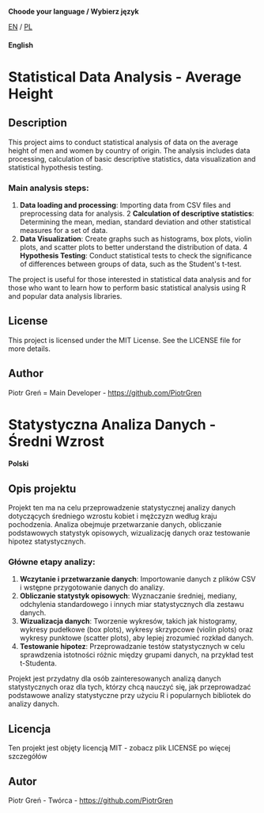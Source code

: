 **Choode your language / Wybierz język**

[EN](#english) / [PL](#polski)

#### English

# Statistical Data Analysis - Average Height

## Description

This project aims to conduct statistical analysis of data on the average height of men and women by country of origin. The analysis includes data processing, calculation of basic descriptive statistics, data visualization and statistical hypothesis testing.

### Main analysis steps:
1. **Data loading and processing**: Importing data from CSV files and preprocessing data for analysis.
2 **Calculation of descriptive statistics**: Determining the mean, median, standard deviation and other statistical measures for a set of data.
3. **Data Visualization**: Create graphs such as histograms, box plots, violin plots, and scatter plots to better understand the distribution of data.
4 **Hypothesis Testing**: Conduct statistical tests to check the significance of differences between groups of data, such as the Student's t-test.

The project is useful for those interested in statistical data analysis and for those who want to learn how to perform basic statistical analysis using R and popular data analysis libraries.

## License

This project is licensed under the MIT License. See the LICENSE file for more details.

## Author

Piotr Greń = Main Developer - https://github.com/PiotrGren

# Statystyczna Analiza Danych - Średni Wzrost

#### Polski

## Opis projektu

Projekt ten ma na celu przeprowadzenie statystycznej analizy danych dotyczących średniego wzrostu kobiet i mężczyzn według kraju pochodzenia. Analiza obejmuje przetwarzanie danych, obliczanie podstawowych statystyk opisowych, wizualizację danych oraz testowanie hipotez statystycznych.

### Główne etapy analizy:
1. **Wczytanie i przetwarzanie danych**: Importowanie danych z plików CSV i wstępne przygotowanie danych do analizy.
2. **Obliczanie statystyk opisowych**: Wyznaczanie średniej, mediany, odchylenia standardowego i innych miar statystycznych dla zestawu danych.
3. **Wizualizacja danych**: Tworzenie wykresów, takich jak histogramy, wykresy pudełkowe (box plots), wykresy skrzypcowe (violin plots) oraz wykresy punktowe (scatter plots), aby lepiej zrozumieć rozkład danych.
4. **Testowanie hipotez**: Przeprowadzanie testów statystycznych w celu sprawdzenia istotności różnic między grupami danych, na przykład test t-Studenta.


Projekt jest przydatny dla osób zainteresowanych analizą danych statystycznych oraz dla tych, którzy chcą nauczyć się, jak przeprowadzać podstawowe analizy statystyczne przy użyciu R i popularnych bibliotek do analizy danych.

## Licencja

Ten projekt jest objęty licencją MIT - zobacz plik LICENSE po więcej szczegółów

## Autor

Piotr Greń - Twórca - https://github.com/PiotrGren
